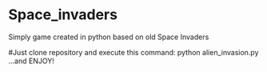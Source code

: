 # Space_invaders
Simply game created in python based on old Space Invaders

#Just clone repository and execute this command: python alien_invasion.py ...and ENJOY!
